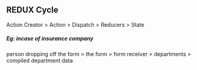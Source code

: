 ## REDUX Cycle
Action Creator > Action > Dispatch > Reducers > State
##### Eg: incase of insurance company
person dropping off the form > the form > form receiver > departments > compiled department data 